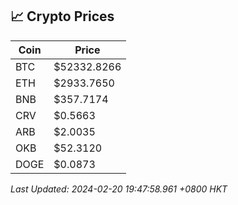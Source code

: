 ## 📈 Crypto Prices

| Coin | Price |
| ---- | ----- |
| BTC | $52332.8266 |
| ETH | $2933.7650 |
| BNB | $357.7174 |
| CRV | $0.5663 |
| ARB | $2.0035 |
| OKB | $52.3120 |
| DOGE | $0.0873 |

_Last Updated: 2024-02-20 19:47:58.961 +0800 HKT_